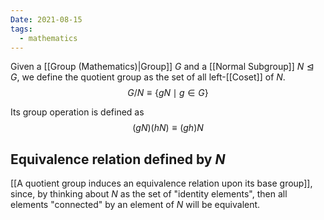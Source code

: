 ```yaml
---
Date: 2021-08-15
tags:
  - mathematics 
---
```

Given a [[Group (Mathematics)|Group]] $G$ and a [[Normal Subgroup]] $N \trianglelefteq G$, we define the quotient group as the set of all left-[[Coset]] of $N$.
$$
G/N \equiv \{gN \mid g \in G\}
$$

Its group operation is defined as
$$
(gN)(hN) \equiv (gh)N
$$

## Equivalence relation defined by $N$
[[A quotient group induces an equivalence relation upon its base group]], since, by thinking about $N$ as the set of "identity elements", then all elements "connected" by an element of $N$ will be equivalent.
